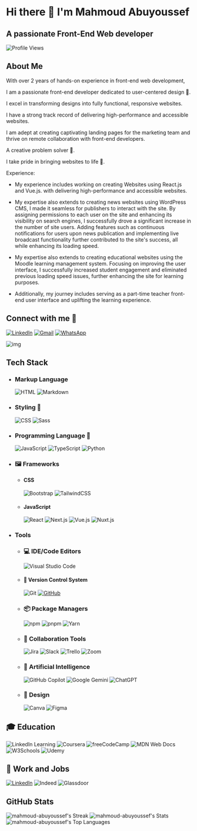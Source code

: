 # Hi there 👋 I'm Mahmoud Abuyoussef
## A passionate Front-End Web developer

![Profile Views](https://komarev.com/ghpvc/?username=mahmoudabuyoussef0&label=Profile%20views&color=0e75b6&style=flat)

## About Me

With over 2 years of hands-on experience in front-end web development,

I am a passionate front-end developer dedicated to user-centered design 🎨.

I excel in transforming designs into fully functional,
responsive websites.

I have a strong track record of delivering high-performance and accessible websites.

I am adept at creating captivating landing pages for the marketing team and thrive on remote collaboration with front-end developers.

A creative problem solver 🧠.

I take pride in bringing websites to life 🚀.


Experience:

- My experience includes working on creating Websites using React.js and Vue.js.
  with delivering high-performance and accessible websites.

- My expertise also extends to creating news websites using WordPress CMS,
  I made it seamless for publishers to interact with the site.
  By assigning permissions to each user on the site and enhancing its visibility on search engines,
  I successfully drove a significant increase in the number of site users. Adding features such as continuous notifications for users upon news publication and implementing live broadcast functionality further contributed to the site's success,
  all while enhancing its loading speed.

- My expertise also extends to creating educational websites using the Moodle learning management system.
  Focusing on improving the user interface,
  I successfully increased student engagement and eliminated previous loading speed issues,
  further enhancing the site for learning purposes.

- Additionally, my journey includes serving as a part-time teacher 
  front-end user interface and uplifting the learning experience.

## Connect with me 🤝
[![LinkedIn](https://img.shields.io/badge/Linkedin-%230077B5.svg?logo=linkedin&logoColor=white)](https://www.linkedin.com/in/mahmoudabuyoussef)
[![Gmail](https://img.shields.io/badge/Gmail-D14836?logo=gmail&logoColor=white)](mailto:mahmoudabuyoussef5@gmail.com)
[![WhatsApp](https://img.shields.io/badge/WhatsApp-25D366?logo=whatsapp&logoColor=white)](https://wa.me/+201030755691)

![img](https://user-images.githubusercontent.com/73097560/115834477-dbab4500-a447-11eb-908a-139a6edaec5c.gif)

## Tech Stack

- ### Markup Language
  ![HTML](https://img.shields.io/badge/HTML-%23E34F26.svg?logo=html5&logoColor=white)
  ![Markdown](https://img.shields.io/badge/Markdown-%23000000.svg?logo=markdown&logoColor=white)

- ### Styling 🎨
  ![CSS](https://img.shields.io/badge/CSS-1572B6?logo=css3&logoColor=fff)
  ![Sass](https://img.shields.io/badge/Sass-C69?logo=sass&logoColor=fff)

- ### Programming Language 🧠
  ![JavaScript](https://img.shields.io/badge/JavaScript-F7DF1E?logo=javascript&logoColor=000)
  ![TypeScript](https://img.shields.io/badge/TypeScript-3178C6?logo=typescript&logoColor=fff)
  ![Python](https://img.shields.io/badge/Python-3776AB?logo=python&logoColor=fff)


- ### 🖼️ Frameworks

  - #### CSS
    ![Bootstrap](https://img.shields.io/badge/Bootstrap-7952B3?logo=bootstrap&logoColor=fff)
    ![TailwindCSS](https://img.shields.io/badge/Tailwind%20CSS-%2338B2AC.svg?logo=tailwind-css&logoColor=white)
    
  - #### JavaScript
    ![React](https://img.shields.io/badge/React-%2320232a.svg?logo=react&logoColor=%2361DAFB)
    ![Next.js](https://img.shields.io/badge/Next.js-black?logo=next.js&logoColor=white)
    ![Vue.js](https://img.shields.io/badge/Vue.js-4FC08D?logo=vuedotjs&logoColor=fff)
    ![Nuxt.js](https://img.shields.io/badge/Nuxt.js-002E3B?logo=nuxtdotjs&logoColor=#00DC82)


- ### Tools

  - ### 💻 IDE/Code Editors
    ![Visual Studio Code](https://custom-icon-badges.demolab.com/badge/Visual%20Studio%20Code-0078d7.svg?logo=vsc&logoColor=white)
    
  - #### 🔖 Version Control System
    ![Git](https://img.shields.io/badge/Git-F05032?logo=git&logoColor=fff)
    [![GitHub](https://img.shields.io/badge/GitHub-%23121011.svg?logo=github&logoColor=white)](https://github.com/mahmoudabuyoussef0/)
  
  - ### 📦 Package Managers
    ![npm](https://img.shields.io/badge/npm-CB3837?logo=npm&logoColor=fff)
    ![pnpm](https://img.shields.io/badge/pnpm-F69220?logo=pnpm&logoColor=fff)
    ![Yarn](https://img.shields.io/badge/Yarn-2C8EBB?logo=yarn&logoColor=fff)
  
  - ### 🤝 Collaboration Tools
    ![Jira](https://img.shields.io/badge/Jira-0052CC?logo=jira&logoColor=fff)
    ![Slack](https://img.shields.io/badge/Slack-4A154B?logo=slack&logoColor=fff)
    ![Trello](https://img.shields.io/badge/Trello-0052CC?logo=trello&logoColor=fff)
    ![Zoom](https://img.shields.io/badge/Zoom-2D8CFF?logo=zoom&logoColor=white)
  
  - ### 🤖 Artificial Intelligence
    ![GitHub Copilot](https://img.shields.io/badge/GitHub%20Copilot-000?logo=githubcopilot&logoColor=fff)
    ![Google Gemini](https://img.shields.io/badge/Google%20Gemini-886FBF?logo=googlegemini&logoColor=fff)
    ![ChatGPT](https://img.shields.io/badge/ChatGPT-74aa9c?logo=openai&logoColor=white)

  - ### 🎨 Design
    ![Canva](https://img.shields.io/badge/Canva-%2300C4CC.svg?&logo=Canva&logoColor=white)
    ![Figma](https://img.shields.io/badge/Figma-F24E1E?logo=figma&logoColor=white)

## 🎓 Education
![LinkedIn Learning](https://img.shields.io/badge/LinkedIn%20Learning-0A66C2?logo=linkedin&logoColor=fff)
![Coursera](https://img.shields.io/badge/Coursera-0056D2?logo=coursera&logoColor=fff)
![freeCodeCamp](https://img.shields.io/badge/freeCodeCamp-0A0A23?logo=freecodecamp&logoColor=fff)
![MDN Web Docs](https://img.shields.io/badge/MDN%20Web%20Docs-000?logo=mdnwebdocs&logoColor=fff)
![W3Schools](https://img.shields.io/badge/W3Schools-04AA6D?logo=w3schools&logoColor=fff)
![Udemy](https://img.shields.io/badge/Udemy-A435F0?logo=udemy&logoColor=fff)

## 💼 Work and Jobs
[![LinkedIn](https://img.shields.io/badge/LinkedIn-0A66C2?logo=linkedin&logoColor=fff)](https://www.linkedin.com/in/mahmoudabuyoussef)
![Indeed](https://img.shields.io/badge/Indeed-003A9B?logo=indeed&logoColor=fff)
![Glassdoor](https://img.shields.io/badge/Glassdoor-0CAA41?logo=glassdoor&logoColor=fff)

## GitHub Stats
![mahmoud-abuyoussef's Streak](https://github-readme-streak-stats.herokuapp.com/?user=mahmoud-abuyoussef&theme=dark&hide_border=true&card_width=390)
![mahmoud-abuyoussef's Stats](https://github-readme-stats.vercel.app/api?username=mahmoud-abuyoussef&theme=dark&show_icons=true&hide_border=true&count_private=true&card_width=390)
![mahmoud-abuyoussef's Top Languages](https://github-readme-stats.vercel.app/api/top-langs/?username=mahmoud-abuyoussef&theme=dark&show_icons=true&hide_border=true&layout=compact&card_width=390)
